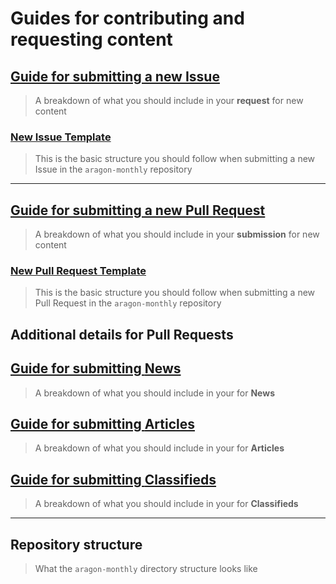# Guides for contributing and requesting content

## [**Guide for submitting a new Issue**](guide_for_submitting_a_new_issue.md)
> A breakdown of what you should include in your **request** for new content
### [New Issue Template](new_issue_template.md)
> This is the basic structure you should follow when submitting a new Issue in the `aragon-monthly` repository
___
## [**Guide for submitting a new Pull Request**](guide_for_submitting_a_new_pull_request.md)
> A breakdown of what you should include in your **submission** for new content
### [New Pull Request Template](new_pull_request_template.md)
> This is the basic structure you should follow when submitting a new Pull Request in the `aragon-monthly` repository

## Additional details for Pull Requests
## [Guide for submitting **News**](guide_for_submitting_news.md)
> A breakdown of what you should include in your for **News**
## [Guide for submitting **Articles**](guide_for_submitting_articles.md)
> A breakdown of what you should include in your for **Articles**
## [Guide for submitting **Classifieds**](guide_for_submitting_classifieds.md)
> A breakdown of what you should include in your for **Classifieds**
___
## Repository structure
> What the `aragon-monthly` directory structure looks like

